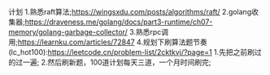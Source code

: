 计划
1.熟悉raft算法;https://wingsxdu.com/posts/algorithms/raft/
2.golang收集器;https://draveness.me/golang/docs/part3-runtime/ch07-memory/golang-garbage-collector/
3.熟悉rpc调用;https://learnku.com/articles/72847
4.规划下刷算法题节奏(lc_hot100):https://leetcode.cn/problem-list/2cktkvj/?page=1
    1.先把之前刷过的过一遍;
    2.然后刷新题，100道计划每天三道，一个月时间刷完;
